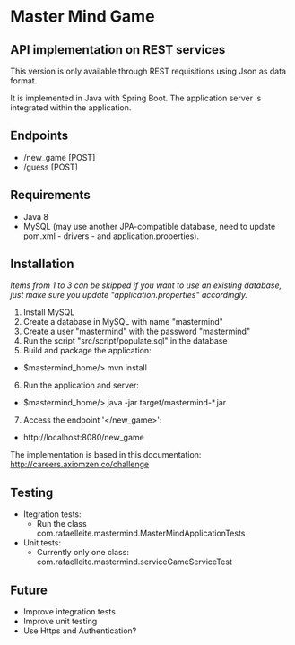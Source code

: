 # Master Mind Game
## API implementation on REST services

This version is only available through REST requisitions using Json as data format.

It is implemented in Java with Spring Boot. The application server is integrated within the application.


## Endpoints

* /new_game [POST]
* /guess [POST]


## Requirements

* Java 8
* MySQL (may use another JPA-compatible database, need to update pom.xml - drivers - and application.properties).


## Installation

*Items from 1 to 3 can be skipped if you want to use an existing database, just make sure you update "application.properties" accordingly.*

1. Install MySQL
2. Create a database in MySQL with name "mastermind"
3. Create a user "mastermind" with the password "mastermind"
4. Run the script "src/script/populate.sql" in the database
5. Build and package the application:
  * $mastermind_home/> mvn install  
6. Run the application and server:
  * $mastermind_home/> java -jar target/mastermind-*.jar
7. Access the endpoint '</new_game>':
  * http://localhost:8080/new_game

The implementation is based in this documentation: http://careers.axiomzen.co/challenge


## Testing

* Itegration tests:
  * Run the class com.rafaelleite.mastermind.MasterMindApplicationTests
* Unit tests:
  * Currently only one class: com.rafaelleite.mastermind.serviceGameServiceTest 
 

## Future

* Improve integration tests
* Improve unit testing 
* Use Https and Authentication?
